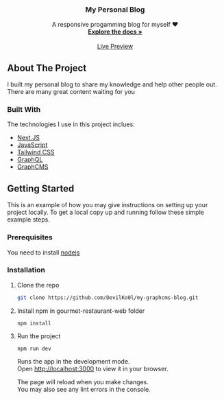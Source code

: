 <div align="center"> 

  <h3 align="center">My Personal Blog</h3>

  <p align="center">
    A responsive progamming blog for myself ❤️
    <br />
    <a href="#"><strong>Explore the docs »</strong></a>
    <br />
    <br />
    <a href="">Live Preview</a>   
    
  </p>
</div>

<!-- ABOUT THE PROJECT -->
## About The Project
I built my personal blog to share my knowledge and help other people out. There are many  great content waiting for you

### Built With
The technologies I use in this project inclues:
* [Next.JS](https://nextjs.org/)
* [JavaScript](https://developer.mozilla.org/en-US/docs/Web/JavaScript)
* [Tailwind CSS](https://tailwindcss.com/)
* [GraphQL](https://graphql.org/)
* [GraphCMS](https://hygraph.com/)

<!-- GETTING STARTED -->
## Getting Started
This is an example of how you may give instructions on setting up your project locally. To get a local copy up and running follow these simple example steps.

### Prerequisites
You need to install [nodejs](https://nodejs.org/en/)

### Installation

1. Clone the repo
   ```sh
   git clone https://github.com/DevilKo0l/my-graphcms-blog.git
   ```
2. Install npm in gourmet-restaurant-web folder
   ```
   npm install
   ```
3. Run the project
   ```
   npm run dev
   ```
   Runs the app in the development mode.\
   Open [http://localhost:3000](http://localhost:3000) to view it in your browser.

   The page will reload when you make changes.\
   You may also see any lint errors in the console.
